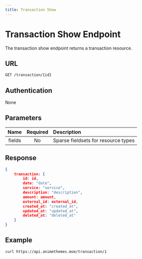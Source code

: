 ```yaml
---
title: Transaction Show
---
```


# Transaction Show Endpoint

The transaction show endpoint returns a transaction resource.

## URL

```sh
GET /transaction/{id}
```

## Authentication

None

## Parameters

| Name    | Required | Description                                             |
| :-----: | :------: | :------------------------------------------------------ |
| fields  | No       | Sparse fieldsets for resource types                     |

## Response

```json
{
    transaction: {
        id: id,
        date: "date",
        service: "service",
        description: "description",
        amount: amount,
        external_id: external_id,
        created_at: "created_at",
        updated_at: "updated_at",
        deleted_at: "deleted_at"
    }
}
```

## Example

```bash
curl https://api.animethemes.moe/transaction/1
```
